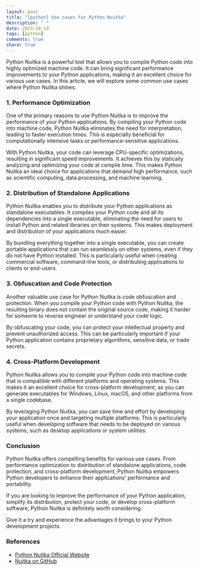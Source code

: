 ```yaml
---
layout: post
title: "[python] Use cases for Python Nuitka"
description: " "
date: 2023-10-19
tags: [python]
comments: true
share: true
---
```


Python Nuitka is a powerful tool that allows you to compile Python code into highly optimized machine code. It can bring significant performance improvements to your Python applications, making it an excellent choice for various use cases. In this article, we will explore some common use cases where Python Nuitka shines.

### 1. Performance Optimization

One of the primary reasons to use Python Nuitka is to improve the performance of your Python applications. By compiling your Python code into machine code, Python Nuitka eliminates the need for interpretation, leading to faster execution times. This is especially beneficial for computationally intensive tasks or performance-sensitive applications.

With Python Nuitka, your code can leverage CPU-specific optimizations, resulting in significant speed improvements. It achieves this by statically analyzing and optimizing your code at compile time. This makes Python Nuitka an ideal choice for applications that demand high performance, such as scientific computing, data processing, and machine learning.

### 2. Distribution of Standalone Applications

Python Nuitka enables you to distribute your Python applications as standalone executables. It compiles your Python code and all its dependencies into a single executable, eliminating the need for users to install Python and related libraries on their systems. This makes deployment and distribution of your applications much easier.

By bundling everything together into a single executable, you can create portable applications that can run seamlessly on other systems, even if they do not have Python installed. This is particularly useful when creating commercial software, command-line tools, or distributing applications to clients or end-users.

### 3. Obfuscation and Code Protection

Another valuable use case for Python Nuitka is code obfuscation and protection. When you compile your Python code with Python Nuitka, the resulting binary does not contain the original source code, making it harder for someone to reverse engineer or understand your code logic.

By obfuscating your code, you can protect your intellectual property and prevent unauthorized access. This can be particularly important if your Python application contains proprietary algorithms, sensitive data, or trade secrets.

### 4. Cross-Platform Development

Python Nuitka allows you to compile your Python code into machine code that is compatible with different platforms and operating systems. This makes it an excellent choice for cross-platform development, as you can generate executables for Windows, Linux, macOS, and other platforms from a single codebase.

By leveraging Python Nuitka, you can save time and effort by developing your application once and targeting multiple platforms. This is particularly useful when developing software that needs to be deployed on various systems, such as desktop applications or system utilities.

### Conclusion

Python Nuitka offers compelling benefits for various use cases. From performance optimization to distribution of standalone applications, code protection, and cross-platform development, Python Nuitka empowers Python developers to enhance their applications' performance and portability.

If you are looking to improve the performance of your Python application, simplify its distribution, protect your code, or develop cross-platform software, Python Nuitka is definitely worth considering.

Give it a try and experience the advantages it brings to your Python development projects.

### References

- [Python Nuitka Official Website](https://nuitka.net/)
- [Nuitka on GitHub](https://github.com/Nuitka/Nuitka)